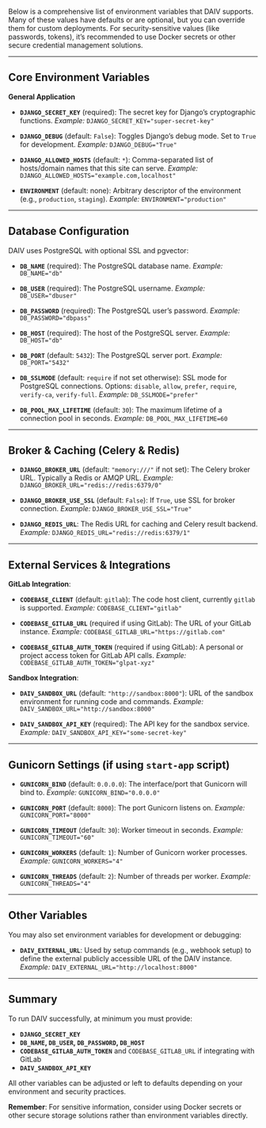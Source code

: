 Below is a comprehensive list of environment variables that DAIV supports. Many of these values have defaults or are optional, but you can override them for custom deployments. For security-sensitive values (like passwords, tokens), it’s recommended to use Docker secrets or other secure credential management solutions.

---

## Core Environment Variables

**General Application**

- **`DJANGO_SECRET_KEY`** (required): The secret key for Django’s cryptographic functions.
  _Example:_ `DJANGO_SECRET_KEY="super-secret-key"`

- **`DJANGO_DEBUG`** (default: `False`): Toggles Django’s debug mode. Set to `True` for development.
  _Example:_ `DJANGO_DEBUG="True"`

- **`DJANGO_ALLOWED_HOSTS`** (default: `*`): Comma-separated list of hosts/domain names that this site can serve.
  _Example:_ `DJANGO_ALLOWED_HOSTS="example.com,localhost"`

- **`ENVIRONMENT`** (default: none): Arbitrary descriptor of the environment (e.g., `production`, `staging`).
  _Example:_ `ENVIRONMENT="production"`

---

## Database Configuration

DAIV uses PostgreSQL with optional SSL and pgvector:

- **`DB_NAME`** (required): The PostgreSQL database name.
  _Example:_ `DB_NAME="db"`

- **`DB_USER`** (required): The PostgreSQL username.
  _Example:_ `DB_USER="dbuser"`

- **`DB_PASSWORD`** (required): The PostgreSQL user’s password.
  _Example:_ `DB_PASSWORD="dbpass"`

- **`DB_HOST`** (required): The host of the PostgreSQL server.
  _Example:_ `DB_HOST="db"`

- **`DB_PORT`** (default: `5432`): The PostgreSQL server port.
  _Example:_ `DB_PORT="5432"`

- **`DB_SSLMODE`** (default: `require` if not set otherwise): SSL mode for PostgreSQL connections. Options: `disable`, `allow`, `prefer`, `require`, `verify-ca`, `verify-full`.
  _Example:_ `DB_SSLMODE="prefer"`

- **`DB_POOL_MAX_LIFETIME`** (default: `30`): The maximum lifetime of a connection pool in seconds.
  _Example:_ `DB_POOL_MAX_LIFETIME=60`

---

## Broker & Caching (Celery & Redis)

- **`DJANGO_BROKER_URL`** (default: `"memory:///"` if not set): The Celery broker URL. Typically a Redis or AMQP URL.
  _Example:_ `DJANGO_BROKER_URL="redis://redis:6379/0"`

- **`DJANGO_BROKER_USE_SSL`** (default: `False`): If `True`, use SSL for broker connection.
  _Example:_ `DJANGO_BROKER_USE_SSL="True"`

- **`DJANGO_REDIS_URL`**: The Redis URL for caching and Celery result backend.
  _Example:_ `DJANGO_REDIS_URL="redis://redis:6379/1"`

---

## External Services & Integrations

**GitLab Integration**:

- **`CODEBASE_CLIENT`** (default: `gitlab`): The code host client, currently `gitlab` is supported.
  _Example:_ `CODEBASE_CLIENT="gitlab"`

- **`CODEBASE_GITLAB_URL`** (required if using GitLab): The URL of your GitLab instance.
  _Example:_ `CODEBASE_GITLAB_URL="https://gitlab.com"`

- **`CODEBASE_GITLAB_AUTH_TOKEN`** (required if using GitLab): A personal or project access token for GitLab API calls.
  _Example:_ `CODEBASE_GITLAB_AUTH_TOKEN="glpat-xyz"`

**Sandbox Integration**:

- **`DAIV_SANDBOX_URL`** (default: `"http://sandbox:8000"`): URL of the sandbox environment for running code and commands.
  _Example:_ `DAIV_SANDBOX_URL="http://sandbox:8000"`

- **`DAIV_SANDBOX_API_KEY`** (required): The API key for the sandbox service.
  _Example:_ `DAIV_SANDBOX_API_KEY="some-secret-key"`

---

## Gunicorn Settings (if using `start-app` script)

- **`GUNICORN_BIND`** (default: `0.0.0.0`): The interface/port that Gunicorn will bind to.
  _Example:_ `GUNICORN_BIND="0.0.0.0"`

- **`GUNICORN_PORT`** (default: `8000`): The port Gunicorn listens on.
  _Example:_ `GUNICORN_PORT="8000"`

- **`GUNICORN_TIMEOUT`** (default: `30`): Worker timeout in seconds.
  _Example:_ `GUNICORN_TIMEOUT="60"`

- **`GUNICORN_WORKERS`** (default: `1`): Number of Gunicorn worker processes.
  _Example:_ `GUNICORN_WORKERS="4"`

- **`GUNICORN_THREADS`** (default: `2`): Number of threads per worker.
  _Example:_ `GUNICORN_THREADS="4"`

---

## Other Variables

You may also set environment variables for development or debugging:

- **`DAIV_EXTERNAL_URL`**: Used by setup commands (e.g., webhook setup) to define the external publicly accessible URL of the DAIV instance.
  _Example:_ `DAIV_EXTERNAL_URL="http://localhost:8000"`

---

## Summary

To run DAIV successfully, at minimum you must provide:

- **`DJANGO_SECRET_KEY`**
- **`DB_NAME`, `DB_USER`, `DB_PASSWORD`, `DB_HOST`**
- **`CODEBASE_GITLAB_AUTH_TOKEN`** and `CODEBASE_GITLAB_URL` if integrating with GitLab
- **`DAIV_SANDBOX_API_KEY`**

All other variables can be adjusted or left to defaults depending on your environment and security practices.

**Remember**: For sensitive information, consider using Docker secrets or other secure storage solutions rather than environment variables directly.

